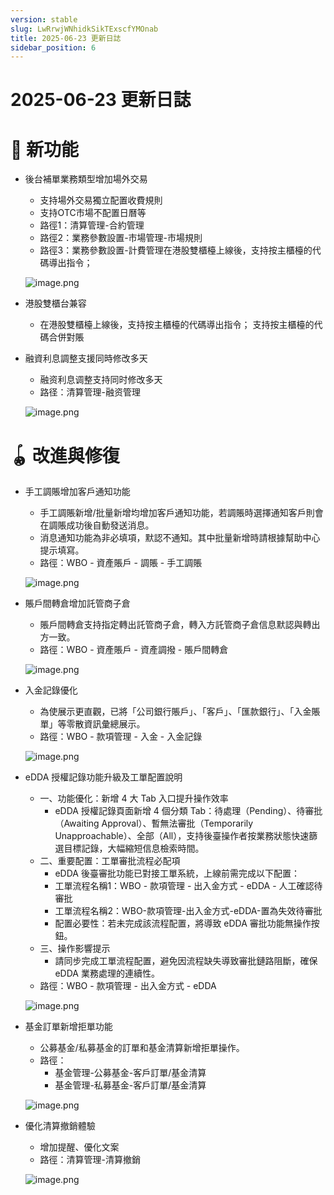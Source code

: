 ```yaml
---
version: stable
slug: LwRrwjWNhidkSikTExscfYMOnab
title: 2025-06-23 更新日誌
sidebar_position: 6
---
```



# 2025-06-23 更新日誌


# 🎉 新功能

- 後台補單業務類型增加場外交易
    - 支持場外交易獨立配置收費規則
    - 支持OTC市場不配置日曆等
    - 路徑1：清算管理-合約管理
    - 路徑2：業務參數設置-市場管理-市場規則
    - 路徑3：業務參數設置-計費管理在港股雙櫃檯上線後，支持按主櫃檯的代碼導出指令；

    ![image.png](/assets/f22315693509893e6cc66fd3c0cf7d3c.png)

- 港股雙櫃台兼容
    - 在港股雙櫃檯上線後，支持按主櫃檯的代碼導出指令； 支持按主櫃檯的代碼合併對賬
- 融資利息調整支援同時修改多天
    - 融资利息调整支持同时修改多天
    - 路径：清算管理-融资管理

    ![image.png](/assets/a68930781d79fc2446b0715515537171.png)


# 🪀 改進與修復

- 手工調賬增加客戶通知功能
    - 手工調賬新增/批量新增均增加客戶通知功能，若調賬時選擇通知客戶則會在調賬成功後自動發送消息。
    - 消息通知功能為非必填項，默認不通知。其中批量新增時請根據幫助中心提示填寫。
    - 路徑：WBO - 資產賬戶 - 調賬 - 手工調賬

    ![image.png](/assets/339034f52bc893356b35ec4a31429e34.png)

- 賬戶間轉倉增加託管商子倉
    - 賬戶間轉倉支持指定轉出託管商子倉，轉入方託管商子倉信息默認與轉出方一致。
    - 路徑：WBO - 資產賬戶 - 資產調撥 - 賬戶間轉倉

    ![image.png](/assets/0969716831a9010522baeb72aa2ff850.png)

- 入金記錄優化
    - 為使展示更直觀，已將「公司銀行賬戶」、「客戶」、「匯款銀行」、「入金賬單」等零散資訊彙總展示。
    - 路徑：WBO - 款項管理 - 入金 - 入金記錄

    ![image.png](/assets/7d2bc670fd60d269b62840d4c7b7343a.png)

- eDDA 授權記錄功能升級及工單配置說明
    - 一、功能優化：新增 4 大 Tab 入口提升操作效率
        - eDDA 授權記錄頁面新增 4 個分類 Tab：待處理（Pending）、待審批（Awaiting Approval）、暫無法審批（Temporarily Unapproachable）、全部（All），支持後臺操作者按業務狀態快速篩選目標記錄，大幅縮短信息檢索時間。
    - 二、重要配置：工單審批流程必配項
        - eDDA 後臺審批功能已對接工單系統，上線前需完成以下配置：
        - 工單流程名稱1：WBO - 款項管理 - 出入金方式 - eDDA - 人工確認待審批
        - 工單流程名稱2：WBO-款項管理-出入金方式-eDDA-置為失效待審批
        - 配置必要性：若未完成該流程配置，將導致 eDDA 審批功能無操作按鈕。
    - 三、操作影響提示
        - 請同步完成工單流程配置，避免因流程缺失導致審批鏈路阻斷，確保 eDDA 業務處理的連續性。
    - 路徑：WBO - 款項管理 - 出入金方式 - eDDA

    ![image.png](/assets/348e972021fcf44a91ddef09b4f07acc.png)

- 基金訂單新增拒單功能
    - 公募基金/私募基金的訂單和基金清算新增拒單操作。
    - 路徑：
        - 基金管理-公募基金-客戶訂單/基金清算
        - 基金管理-私募基金-客戶訂單/基金清算

    ![image.png](/assets/267f8e3671c9c01c103a2940db3e2624.png)

- 優化清算撤銷體驗
    - 增加提醒、優化文案
    - 路徑：清算管理-清算撤銷

    ![image.png](/assets/b6bdc15d3bf2299c2ffc9df3c6be025f.png)

